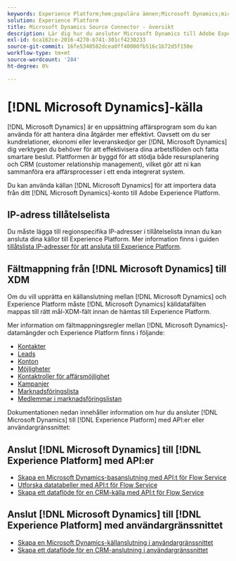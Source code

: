 ```yaml
---
keywords: Experience Platform;hem;populära ämnen;Microsoft Dynamics;microsoft dynamics;Dynamics
solution: Experience Platform
title: Microsoft Dynamics Source Connector - översikt
description: Lär dig hur du ansluter Microsoft Dynamics till Adobe Experience Platform med API:er eller användargränssnittet.
exl-id: 6ca162ce-2016-4270-b741-301cf4230233
source-git-commit: 16fe5340582dcea0ff40000fb516c1b72d5f150e
workflow-type: tm+mt
source-wordcount: '284'
ht-degree: 0%

---
```


# [!DNL Microsoft Dynamics]-källa

[!DNL Microsoft Dynamics] är en uppsättning affärsprogram som du kan använda för att hantera dina åtgärder mer effektivt. Oavsett om du ser kundrelationer, ekonomi eller leveranskedjor ger [!DNL Microsoft Dynamics] dig verktygen du behöver för att effektivisera dina arbetsflöden och fatta smartare beslut. Plattformen är byggd för att stödja både resursplanering och CRM (customer relationship management), vilket gör att ni kan sammanföra era affärsprocesser i ett enda integrerat system.

Du kan använda källan [!DNL Microsoft Dynamics] för att importera data från ditt [!DNL Microsoft Dynamics]-konto till Adobe Experience Platform.

## IP-adress tillåtelselista

Du måste lägga till regionspecifika IP-adresser i tillåtelselista innan du kan ansluta dina källor till Experience Platform. Mer information finns i guiden [tillåtslista IP-adresser för att ansluta till Experience Platform](../../ip-address-allow-list.md).

## Fältmappning från [!DNL Microsoft Dynamics] till XDM

Om du vill upprätta en källanslutning mellan [!DNL Microsoft Dynamics] och Experience Platform måste [!DNL Microsoft Dynamics] källdatafälten mappas till rätt mål-XDM-fält innan de hämtas till Experience Platform.

Mer information om fältmappningsregler mellan [!DNL Microsoft Dynamics]-datamängder och Experience Platform finns i följande:

- [Kontakter](../adobe-applications/mapping/dynamics.md#contacts)
- [Leads](../adobe-applications/mapping/dynamics.md#leads)
- [Konton](../adobe-applications/mapping/dynamics.md#accounts)
- [Möjligheter](../adobe-applications/mapping/dynamics.md#opportunities)
- [Kontaktroller för affärsmöjlighet](../adobe-applications/mapping/dynamics.md#opportunity-contact-roles)
- [Kampanjer](../adobe-applications/mapping/dynamics.md#campaigns)
- [Marknadsföringslista](../adobe-applications/mapping/dynamics.md#marketing-list)
- [Medlemmar i marknadsföringslistan](../adobe-applications/mapping/dynamics.md#marketing-list-members)

Dokumentationen nedan innehåller information om hur du ansluter [!DNL Microsoft Dynamics] till [!DNL Experience Platform] med API:er eller användargränssnittet:

## Anslut [!DNL Microsoft Dynamics] till [!DNL Experience Platform] med API:er

- [Skapa en Microsoft Dynamics-basanslutning med API:t för Flow Service](../../tutorials/api/create/crm/ms-dynamics.md)
- [Utforska datatabeller med API:t för Flow Service](../../tutorials/api/explore/tabular.md)
- [Skapa ett dataflöde för en CRM-källa med API:t för Flow Service](../../tutorials/api/collect/crm.md)

## Anslut [!DNL Microsoft Dynamics] till [!DNL Experience Platform] med användargränssnittet

- [Skapa en Microsoft Dynamics-källanslutning i användargränssnittet](../../tutorials/ui/create/crm/dynamics.md)
- [Skapa ett dataflöde för en CRM-anslutning i användargränssnittet](../../tutorials/ui/dataflow/crm.md)
